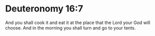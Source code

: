 # Deuteronomy 16:7

And you shall cook it and eat it at the place that the Lord your God will choose. And in the morning you shall turn and go to your tents.
